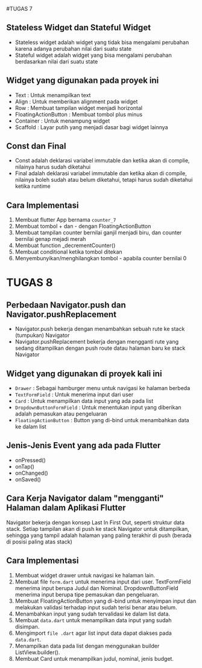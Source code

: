 #TUGAS 7

## Stateless Widget dan Stateful Widget
- Stateless widget adalah widget yang tidak bisa mengalami perubahan karena adanya perubahan nilai dari suatu state
- Stateful widget adalah widget yang bisa mengalami perubahan berdasarkan nilai dari suatu state

## Widget yang digunakan pada proyek ini
- Text                  : Untuk menampilkan text
- Align                 : Untuk memberikan alignment pada widget
- Row                   : Membuat tampilan widget menjadi horizontal
- FloatingActionButton : Membuat tombol plus minus
- Container             : Untuk menampung widget
- Scaffold              : Layar putih yang menjadi dasar bagi widget lainnya

## Const dan Final
- Const adalah deklarasi variabel immutable dan ketika akan di complie, nilainya harus sudah diketahui
- Final adalah deklarasi variabel immutable dan ketika akan di compile, nilainya boleh sudah atau belum diketahui, tetapi harus sudah diketahui ketika runtime

## Cara Implementasi
1. Membuat flutter App bernama `counter_7`
2. Membuat tombol + dan - dengan FloatingActionButton
3. Membuat tampilan counter bernilai ganjil menjadi biru, dan counter bernilai genap mejadi merah
4. Membuat function _decrementCounter()
5. Membuat conditional ketika tombol ditekan
6. Menyembunyikan/menghilangkan tombol - apabila counter bernilai 0

# TUGAS 8

## Perbedaan Navigator.push dan Navigator.pushReplacement
- Navigator.push bekerja dengan menambahkan sebuah rute ke stack (tumpukan) Navigator
- Navigator.pushReplacement bekerja dengan mengganti rute yang sedang ditampilkan dengan push route datau halaman baru ke stack Navigator

## Widget yang digunakan di proyek kali ini
- `Drawer` : Sebagai hamburger menu untuk navigasi ke halaman berbeda
- `TextFormField` : Untuk menerima input dari user
- `Card` : Untuk menampilkan data input yang ada pada list
- `DropdownButtonFormField` : Untuk menentukan input yang diberikan adalah pemasukan atau pengeluaran
- `FloatingActionButton` : Button yang di-bind untuk menambahkan data ke dalam list

## Jenis-Jenis Event yang ada pada Flutter
- onPressed()
- onTap()
- onChanged()
- onSaved()

## Cara Kerja Navigator dalam "mengganti" Halaman dalam Aplikasi Flutter
Navigator bekerja dengan konsep Last In First Out, seperti struktur data stack. Setiap tampilan akan di push ke stack Navigator untuk ditampilkan, sehingga yang tampil adalah halaman yang paling terakhir di push (berada di posisi paling atas stack)

## Cara Implementasi
1. Membuat widget drawer untuk navigasi ke halaman lain.
2. Membuat file `form.dart` untuk menerima input dari user. TextFormField menerima input berupa Judul dan Nominal. DropdownButtonField menerima input berupa tipe pemasukan dan pengeluaran.
3. Membuat FloatingActionButton yang di-bind untuk menyimpan input dan melakukan validasi terhadap input sudah terisi benar atau belum.
4. Menambahkan input yang sudah tervalidasi ke dalam list data.
5. Membuat `data.dart` untuk menampilkan data input yang sudah disimpan.
6. Mengimport `file .dart` agar list input data dapat diakses pada `data.dart`.
7. Menampilkan data pada list dengan menggunakan builder ListView.builder().
8. Membuat Card untuk menampilkan judul, nominal, jenis budget.
